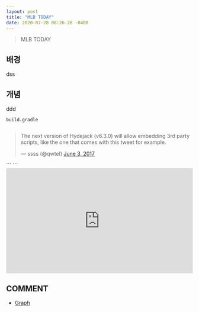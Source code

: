 ```yaml
---
layout: post
title: "MLB TODAY"
date: 2020-07-28 08:26:28 -0400
---
```


> MLB TODAY

## 배경
dss

## 개념
ddd

`build.gradle`
```

```

<script async src="//platform.twitter.com/widgets.js" charset="utf-8"></script>
<blockquote class="twitter-tweet" data-lang="en">
  <p lang="en" dir="ltr">
    The next version of Hydejack (v6.3.0) will allow embedding 3rd party scripts,
    like the one that comes with this tweet for example.
  </p>
  &mdash; ssss (@qwtel)
  <a href="https://twitter.com/qwtel/status/871098943505039362">June 3, 2017</a>
</blockquote>
```
```
<style>.embed-container { position: relative; padding-bottom: 56.25%; height: 0; overflow: hidden; max-width: 100%; } .embed-container iframe, .embed-container object, .embed-container embed { position: absolute; top: 0; left: 0; width: 100%; height: 100%; }</style><div class='embed-container'><iframe src='https://www.youtube.com/embed/5yfB8-N57xY' frameborder='0' allowfullscreen></iframe></div>

## COMMENT
* [Graph]

[Graph]: https://gmlwjd9405.github.io/2018/08/13/data-structure-graph.html

